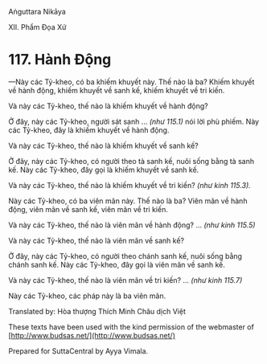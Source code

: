 Aṅguttara Nikāya

XII. Phẩm Ðọa Xứ

# 117. Hành Ðộng

—Này các Tỷ-kheo, có ba khiếm khuyết này. Thế nào là ba? Khiếm khuyết về hành động, khiếm khuyết về sanh kế, khiếm khuyết về tri kiến.

Và này các Tỷ-kheo, thế nào là khiếm khuyết về hành động?

Ở đây, này các Tỷ-kheo, người sát sanh ... _(như 115.1)_ nói lời phù phiếm. Này các Tỷ-kheo, đây là khiếm khuyết về hành động.

Và này các Tỷ-kheo, thế nào là khiếm khuyết về sanh kế?

Ở đây, này các Tỷ-kheo, có người theo tà sanh kế, nuôi sống bằng tà sanh kế. Này các Tỷ-kheo, đây gọi là khiếm khuyết về sanh kế.

Và này các Tỷ-kheo, thế nào là khiếm khuyết về tri kiến? _(như kinh 115.3)._

Này các Tỷ-kheo, có ba viên mãn này. Thế nào là ba? Viên mãn về hành động, viên mãn về sanh kế, viên mãn về tri kiến.

Và này các Tỷ-kheo, thế nào là viên mãn về hành động? ... _(như kinh 115.5)_

Và này các Tỷ-kheo, thế nào là viên mãn về sanh kế?

Ở đây, này các Tỷ-kheo, có người theo chánh sanh kế, nuôi sống bằng chánh sanh kế. Này các Tỷ-kheo, đây gọi là viên mãn về sanh kế.

Và này các Tỷ-kheo, thế nào là viên mãn về tri kiến? ... _(như kinh 115.7)_

Này các Tỷ-kheo, các pháp này là ba viên mãn.

Translated by: Hòa thượng Thích Minh Châu dịch Việt

These texts have been used with the kind permission of the webmaster of [http://www.budsas.net/](http://www.budsas.net/)

Prepared for SuttaCentral by Ayya Vimala.